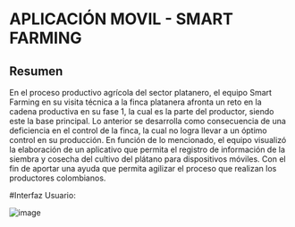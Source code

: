 # APLICACIÓN MOVIL - SMART FARMING
## Resumen
En el proceso productivo agrícola del sector platanero, el equipo Smart Farming en su visita técnica a la finca platanera afronta un reto en la cadena productiva 
en su fase 1, la cual es la parte del productor, siendo este la base principal. Lo anterior se desarrolla como consecuencia de una deficiencia en el control de la
finca, la cual no logra llevar a un óptimo control en su producción. En función de lo mencionado, el equipo visualizó la elaboración de un aplicativo que permita 
el registro de información de la siembra y cosecha del cultivo del plátano para dispositivos móviles. Con el fin de aportar una ayuda que permita agilizar el proceso
que realizan los productores colombianos. 

#Interfaz Usuario:

![image](https://github.com/JefeJuanito4/smart-farming-scp_cdio-3/assets/71717504/e982c981-8387-4d55-becf-16925fc9911b)
